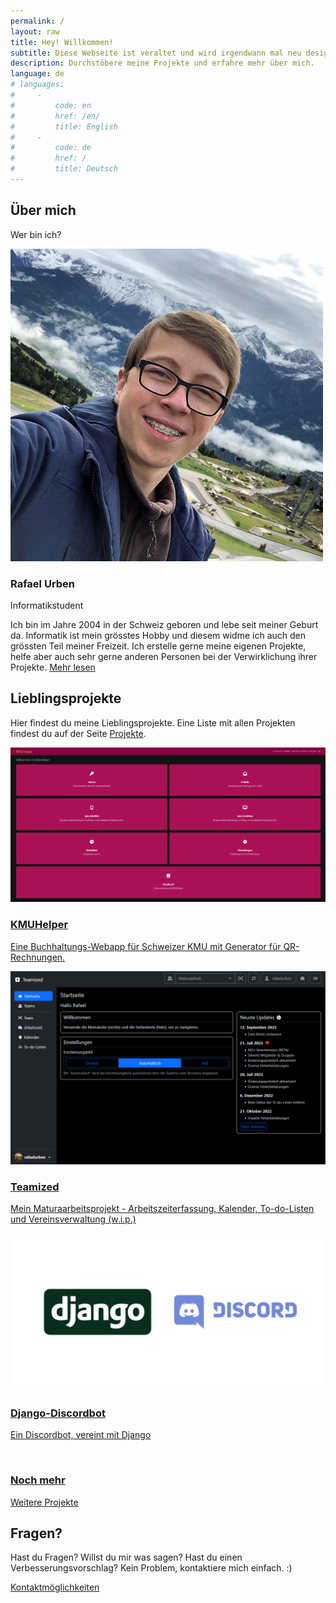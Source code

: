 ```yaml
---
permalink: /
layout: raw
title: Hey! Willkommen!
subtitle: Diese Webseite ist veraltet und wird irgendwann mal neu designt.
description: Durchstöbere meine Projekte und erfahre mehr über mich.
language: de
# languages:
#     -
#         code: en
#         href: /en/
#         title: English
#     -
#         code: de
#         href: /
#         title: Deutsch
---
```


<div id="about" class="team-boxed">
    <div class="container">
        <div class="intro">
            <h2 class="text-center">Über mich</h2>
            <p class="text-center">Wer bin ich?</p>
        </div>
        <div class="row justify-content-center people">
            <div class="col-sm-10 col-md-10 col-lg-8 col-xl-8 item">
                <div class="box">
                    <img class="rounded-circle" src="/assets/img/portrait-250.jpg" alt="Veraltetes Portrait (Selfie in Berglandschaft)">
                    <h3 class="name">Rafael Urben</h3>
                    <p class="title">Informatikstudent</p>
                    <p class="description">Ich bin im Jahre 2004 in der Schweiz geboren und lebe seit meiner Geburt
                        da. Informatik ist mein grösstes Hobby und diesem widme ich auch den grössten Teil meiner
                        Freizeit. Ich erstelle gerne meine eigenen Projekte, helfe aber auch sehr gerne anderen
                        Personen bei der Verwirklichung ihrer Projekte. <a href="/about">Mehr lesen</a></p>
                    <div class="social">
                        <a href="https://go.rafaelurben.ch/github">
                            <i class="fab fa-github"></i>
                        </a>
                        <a href="https://go.rafaelurben.ch/mail">
                            <i class="fas fa-envelope"></i>
                        </a>
                    </div>
                </div>
            </div>
        </div>
    </div>
</div>
<div id="projects" class="projects-horizontal">
    <div class="container">
        <div class="intro">
            <h2 class="text-center">Lieblingsprojekte</h2>
            <p class="text-center">Hier findest du meine Lieblingsprojekte. Eine Liste mit allen Projekten findest
                du auf der Seite <a href="projects">Projekte</a>.</p>
        </div>
        <div class="row projects">
            <div class="col-sm-6 item">
                <a href="/kmuhelper/" class="nodeco">
                    <div class="row">
                        <div class="col-md-12 col-lg-5">
                            <img class="img-fluid" src="/assets/img/projects/kmuhelper.png">
                        </div>
                        <div class="col">
                            <h3 class="name">KMUHelper</h3>
                            <p class="description">Eine Buchhaltungs-Webapp für Schweizer KMU mit Generator für
                                QR-Rechnungen.</p>
                        </div>
                    </div>
                </a>
            </div>
            <div class="col-sm-6 item">
                <a href="https://app.rafaelurben.ch/teamized" class="nodeco">
                    <div class="row">
                        <div class="col-md-12 col-lg-5">
                            <img class="img-fluid" src="/assets/img/projects/teamized.png">
                        </div>
                        <div class="col">
                            <h3 class="name">Teamized</h3>
                            <p class="description">Mein Maturaarbeitsprojekt - Arbeitszeiterfassung, Kalender, To-do-Listen und Vereinsverwaltung (w.i.p.)</p>
                        </div>
                    </div>
                </a>
            </div>
            <div class="col-sm-6 item">
                <a href="https://github.com/rafaelurben/django-discordbot" class="nodeco">
                    <div class="row">
                        <div class="col-md-12 col-lg-5">
                            <img class="img-fluid" src="/assets/img/projects/django-discordbot.png">
                        </div>
                        <div class="col">
                            <h3 class="name">Django-Discordbot</h3>
                            <p class="description">Ein Discordbot, vereint mit Django</p>
                        </div>
                    </div>
                </a>
            </div>
            <div class="col-sm-6 item">
                <a href="/projects" class="nodeco">
                    <div class="row">
                        <div class="col-md-12 col-lg-5">
                            <img class="img-fluid" src="">
                        </div>
                        <div class="col">
                            <h3 class="name">Noch mehr</h3>
                            <p class="description">Weitere Projekte</p>
                        </div>
                    </div>
                </a>
            </div>
        </div>
    </div>
</div>
<div id="questions" class="highlight">
    <div class="container">
        <div class="intro">
            <h2 class="text-center">Fragen?</h2>
            <p class="text-center">Hast du Fragen? Willst du mir was sagen? Hast du einen Verbesserungsvorschlag?
                Kein Problem, kontaktiere mich einfach. :)</p>
        </div>
        <div class="buttons"><a class="btn btn-primary" role="button" href="/contact">Kontaktmöglichkeiten</a></div>
    </div>
</div>
